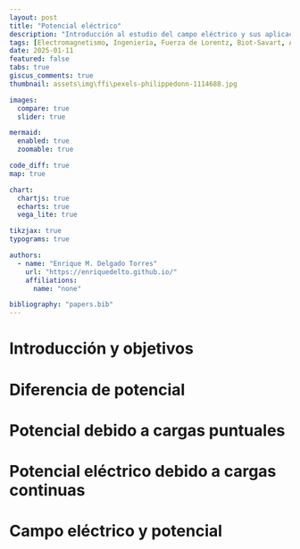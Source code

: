 ```yaml
---
layout: post
title: "Potencial eléctrico"
description: "Introducción al estudio del campo eléctrico y sus aplicaciones en ingeniería"
tags: [Electromagnetismo, Ingeniería, Fuerza de Lorentz, Biot-Savart, Ampère]
date: 2025-01-11
featured: false
tabs: true
giscus_comments: true
thumbnail: assets\img\ffi\pexels-philippedonn-1114688.jpg

images:
  compare: true
  slider: true

mermaid:
  enabled: true
  zoomable: true

code_diff: true
map: true

chart:
  chartjs: true
  echarts: true
  vega_lite: true

tikzjax: true
typograms: true

authors:
  - name: "Enrique M. Delgado Torres"
    url: "https://enriquedelto.github.io/"
    affiliations:
      name: "none"

bibliography: "papers.bib"
---
```


# Introducción y objetivos

# Diferencia de potencial

# Potencial debido a cargas puntuales

# Potencial eléctrico debido a cargas continuas

# Campo eléctrico y potencial

